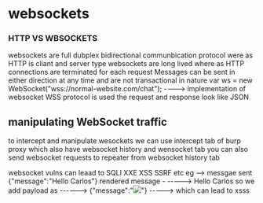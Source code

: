 # websockets

### HTTP VS WBSOCKETS
websockets are full dubplex bidirectional communbication protocol
were as HTTP is cliant and server type 
websockets are long lived where as HTTP connections are terminated for each request
Messages can be sent in either direction at any time and are not transactional in nature
var ws = new WebSocket("wss://normal-website.com/chat");    ----> implementation of websocket WSS protocol is used
the request and response look like JSON

## manipulating WebSocket traffic
to intercept and manipulate wesockets we can use intercept tab of burp proxy which also have websocket history and wensocket tab 
you can also send websocket requests to repeater from websocket history tab

 websocket vulns can leaad to SQLI XXE XSS SSRF etc
 eg --> messgae sent     {"message":"Hello Carlos"}
 rendered message   - -----> <td>Hello Carlos</td>
 so we add payload as     ------> {"message":"<img src=1 onerror='alert(1)'>"}   -----> which can lead to xsss
